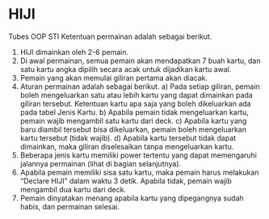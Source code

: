 # HIJI
Tubes OOP STI
Ketentuan permainan adalah sebagai berikut.
1) HIJI dimainkan oleh 2-6 pemain.
2) Di awal permainan, semua pemain akan mendapatkan 7 buah kartu, dan satu kartu angka
dipilih secara acak untuk dijadikan kartu awal.
3) Pemain yang akan memulai giliran pertama akan diacak.
4) Aturan permainan adalah sebagai berikut.
a) Pada setiap giliran, pemain boleh mengeluarkan satu atau lebih kartu yang dapat
dimainkan pada giliran tersebut. Ketentuan kartu apa saja yang boleh dikeluarkan
ada pada tabel Jenis Kartu.
b) Apabila pemain tidak mengeluarkan kartu, pemain wajib mengambil satu kartu dari
deck.
c) Apabila kartu yang baru diambil tersebut bisa dikeluarkan, pemain boleh
mengeluarkan kartu tersebut (tidak wajib).
d) Apabila kartu tersebut tidak dapat dimainkan, maka giliran diselesaikan tanpa
mengeluarkan kartu.
5) Beberapa jenis kartu memiliki power tertentu yang dapat memengaruhi jalannya
permainan (lihat di bagian selanjutnya).
6) Apabila pemain memiliki sisa satu kartu, maka pemain harus melakukan “Declare HIJI”
dalam waktu 3 detik. Apabila tidak, pemain wajib mengambil dua kartu dari deck.
7) Pemain dinyatakan menang apabila kartu yang dipegangnya sudah habis, dan permainan
selesai.
